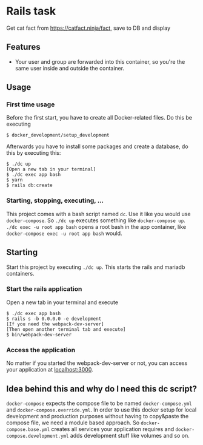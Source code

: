 # Rails task
Get cat fact from https://catfact.ninja/fact, save to DB and display

## Features

* Your user and group are forwarded into this container, so you're the same user inside and outside the container.

## Usage

### First time usage

Before the first start, you have to create all Docker-related files. Do this be executing

```
$ docker_development/setup_development
```

Afterwards you have to install some packages and create a database, do this by executing this:

```
$ ./dc up
[Open a new tab in your terminal]
$ ./dc exec app bash
$ yarn
$ rails db:create
```

### Starting, stopping, executing, ...

This project comes with a bash script named `dc`. Use it like you would use `docker-compose`. So `./dc up` executes something like `docker-compose up`. `./dc exec -u root app bash` opens a root bash in the app container, like `docker-compose exec -u root app bash` would.

## Starting

Start this project by executing `./dc up`. This starts the rails and mariadb containers.

### Start the rails application

Open a new tab in your terminal and execute

```
$ ./dc exec app bash
$ rails s -b 0.0.0.0 -e development
[If you need the webpack-dev-server]
[Then open another terminal tab and execute]
$ bin/webpack-dev-server
```

### Access the application

No matter if you started the webpack-dev-server or not, you can access your application at [localhost:3000](http://localhost:3000).

## Idea behind this and why do I need this dc script?

`docker-compose` expects the compose file to be named `docker-compose.yml` and `docker-compose.override.yml`. In order to use this docker setup for local development and production purposes without having to copy&paste the compose file, we need a module based approach. So `docker-compose.base.yml` creates all services your application requires and `docker-compose.development.yml` adds development stuff like volumes and so on.
